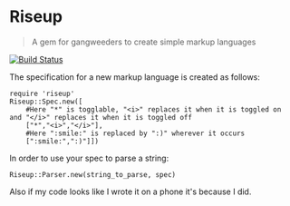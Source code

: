 # Riseup  
>A gem for gangweeders to create simple markup languages  

[![Build Status](https://travis-ci.org/faissaloo/Riseup.svg?branch=master)](https://travis-ci.org/faissaloo/Riseup)  

The specification for a new markup language is created as follows:  
```
require 'riseup'
Riseup::Spec.new([
	#Here "*" is togglable, "<i>" replaces it when it is toggled on and "</i>" replaces it when it is toggled off
	["*","<i>","</i>"],
	#Here ":smile:" is replaced by ":)" wherever it occurs
	[":smile:",":)"]])
```

In order to use your spec to parse a string:  
```
Riseup::Parser.new(string_to_parse, spec)
```  

Also if my code looks like I wrote it on a phone it's because I did.

